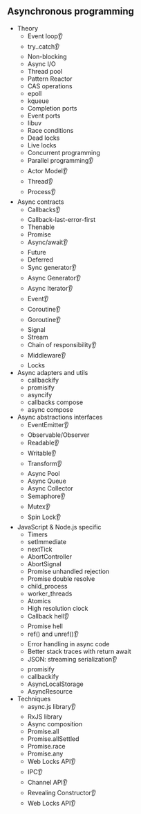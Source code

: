 ## Asynchronous programming

- Theory
  - Event loop👂
  - try..catch👂
  - Non-blocking
  - Async I/O
  - Thread pool
  - Pattern Reactor
  - CAS operations
  - epoll
  - kqueue
  - Completion ports
  - Event ports
  - libuv
  - Race conditions
  - Dead locks
  - Live locks
  - Concurrent programming
  - Parallel programming👂
  - Actor Model👂
  - Thread👂
  - Process👂
- Async contracts
  - Callbacks👂
  - Callback-last-error-first
  - Thenable
  - Promise
  - Async/await👂
  - Future
  - Deferred
  - Sync generator👂
  - Async Generator👂
  - Async Iterator👂
  - Event👂
  - Coroutine👂
  - Goroutine👂
  - Signal
  - Stream
  - Chain of responsibility👂
  - Middleware👂
  - Locks
- Async adapters and utils
  - callbackify
  - promisify
  - asyncify
  - callbacks compose
  - async compose
- Async abstractions interfaces
  - EventEmitter👂
  - Observable/Observer
  - Readable👂
  - Writable👂
  - Transform👂
  - Async Pool
  - Async Queue
  - Async Collector
  - Semaphore👂
  - Mutex👂
  - Spin Lock👂
- JavaScript & Node.js specific
  - Timers
  - setImmediate
  - nextTick
  - AbortController
  - AbortSignal
  - Promise unhandled rejection
  - Promise double resolve
  - child_process
  - worker_threads
  - Atomics
  - High resolution clock
  - Callback hell👂
  - Promise hell
  - ref() and unref()👂
  - Error handling in async code
  - Better stack traces with return await
  - JSON: streaming serialization👂
  - promisify
  - callbackify
  - AsyncLocalStorage
  - AsyncResource
- Techniques
  - async.js library👂
  - RxJS library
  - Async composition
  - Promise.all
  - Promise.allSettled
  - Promise.race
  - Promise.any
  - Web Locks API👂
  - IPC👂
  - Channel API👂
  - Revealing Constructor👂
  - Web Locks API👂
